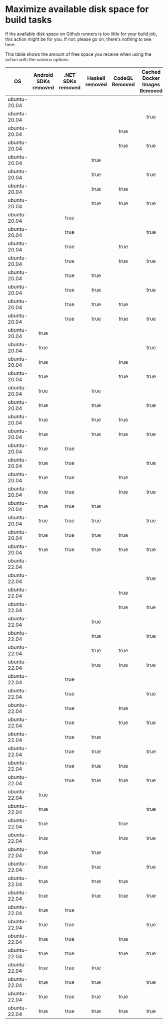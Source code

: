 # Maximize available disk space for build tasks

If the available disk space on Github runners is too little for your build job, this action might be for you.
If not: please go on, there's nothing to see here.

This table shows the amount of free space you receive when using the action with the various options.

OS | Android SDKs removed | .NET SDKs removed | Haskell removed | CodeQL Removed | Cached Docker Images Removed | GB freed | GB free | Elapsed Time (seconds) |
---|:--------------------:|:-----------------:|:---------------:|:--------------:|:----------------------------:|:--------:|:-------:|:----------------------:|
ubuntu-20.04 |  |  |  |  |  | 62 | 83 | 2
ubuntu-20.04 |  |  |  |  | true | 65 | 86 | 28
ubuntu-20.04 |  |  |  | true |  | 67 | 88 | 4
ubuntu-20.04 |  |  |  | true | true | 70 | 91 | 33
ubuntu-20.04 |  |  | true |  |  | 62 | 83 | 2
ubuntu-20.04 |  |  | true |  | true | 65 | 86 | 7
ubuntu-20.04 |  |  | true | true |  | 67 | 88 | 5
ubuntu-20.04 |  |  | true | true | true | 70 | 91 | 35
ubuntu-20.04 |  | true |  |  |  | 64 | 85 | 5
ubuntu-20.04 |  | true |  |  | true | 66 | 87 | 8
ubuntu-20.04 |  | true |  | true |  | 69 | 90 | 6
ubuntu-20.04 |  | true |  | true | true | 71 | 92 | 10
ubuntu-20.04 |  | true | true |  |  | 64 | 85 | 6
ubuntu-20.04 |  | true | true |  | true | 66 | 87 | 39
ubuntu-20.04 |  | true | true | true |  | 69 | 90 | 5
ubuntu-20.04 |  | true | true | true | true | 71 | 92 | 21
ubuntu-20.04 | true |  |  |  |  | 70 | 91 | 12
ubuntu-20.04 | true |  |  |  | true | 72 | 93 | 30
ubuntu-20.04 | true |  |  | true |  | 75 | 96 | 13
ubuntu-20.04 | true |  |  | true | true | 77 | 98 | 223
ubuntu-20.04 | true |  | true |  |  | 70 | 91 | 126
ubuntu-20.04 | true |  | true |  | true | 72 | 93 | 111
ubuntu-20.04 | true |  | true | true |  | 75 | 96 | 12
ubuntu-20.04 | true |  | true | true | true | 77 | 98 | 19
ubuntu-20.04 | true | true |  |  |  | 71 | 92 | 101
ubuntu-20.04 | true | true |  |  | true | 74 | 95 | 16
ubuntu-20.04 | true | true |  | true |  | 76 | 97 | 71
ubuntu-20.04 | true | true |  | true | true | 79 | 100 | 130
ubuntu-20.04 | true | true | true |  |  | 71 | 92 | 17
ubuntu-20.04 | true | true | true |  | true | 74 | 95 | 117
ubuntu-20.04 | true | true | true | true |  | 76 | 97 | 212
ubuntu-20.04 | true | true | true | true | true | 79 | 100 | 126
ubuntu-22.04 |  |  |  |  |  | 62 | 84 | 1
ubuntu-22.04 |  |  |  |  | true | 65 | 87 | 6
ubuntu-22.04 |  |  |  | true |  | 67 | 89 | 4
ubuntu-22.04 |  |  |  | true | true | 70 | 92 | 34
ubuntu-22.04 |  |  | true |  |  | 62 | 84 | 1
ubuntu-22.04 |  |  | true |  | true | 65 | 87 | 17
ubuntu-22.04 |  |  | true | true |  | 67 | 89 | 3
ubuntu-22.04 |  |  | true | true | true | 70 | 92 | 6
ubuntu-22.04 |  | true |  |  |  | 64 | 86 | 5
ubuntu-22.04 |  | true |  |  | true | 66 | 88 | 8
ubuntu-22.04 |  | true |  | true |  | 69 | 91 | 5
ubuntu-22.04 |  | true |  | true | true | 71 | 93 | 26
ubuntu-22.04 |  | true | true |  |  | 64 | 86 | 4
ubuntu-22.04 |  | true | true |  | true | 66 | 88 | 44
ubuntu-22.04 |  | true | true | true |  | 69 | 91 | 5
ubuntu-22.04 |  | true | true | true | true | 71 | 93 | 31
ubuntu-22.04 | true |  |  |  |  | 70 | 92 | 11
ubuntu-22.04 | true |  |  |  | true | 72 | 94 | 140
ubuntu-22.04 | true |  |  | true |  | 75 | 97 | 21
ubuntu-22.04 | true |  |  | true | true | 77 | 99 | 103
ubuntu-22.04 | true |  | true |  |  | 70 | 92 | 89
ubuntu-22.04 | true |  | true |  | true | 72 | 94 | 20
ubuntu-22.04 | true |  | true | true |  | 75 | 97 | 116
ubuntu-22.04 | true |  | true | true | true | 77 | 99 | 18
ubuntu-22.04 | true | true |  |  |  | 71 | 93 | 12
ubuntu-22.04 | true | true |  |  | true | 74 | 96 | 141
ubuntu-22.04 | true | true |  | true |  | 76 | 98 | 89
ubuntu-22.04 | true | true |  | true | true | 79 | 101 | 148
ubuntu-22.04 | true | true | true |  |  | 71 | 93 | 115
ubuntu-22.04 | true | true | true |  | true | 74 | 96 | 131
ubuntu-22.04 | true | true | true | true |  | 76 | 98 | 66
ubuntu-22.04 | true | true | true | true | true | 79 | 101 | 18
